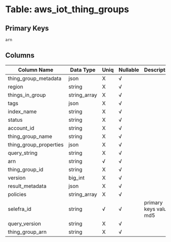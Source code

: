 # Table: aws_iot_thing_groups

## Primary Keys 

```
arn
```


## Columns 

|  Column Name   |  Data Type  | Uniq | Nullable | Description | 
|  ----  | ----  | ----  | ----  | ---- | 
| thing_group_metadata | json | X | √ |  | 
| region | string | X | √ |  | 
| things_in_group | string_array | X | √ |  | 
| tags | json | X | √ |  | 
| index_name | string | X | √ |  | 
| status | string | X | √ |  | 
| account_id | string | X | √ |  | 
| thing_group_name | string | X | √ |  | 
| thing_group_properties | json | X | √ |  | 
| query_string | string | X | √ |  | 
| arn | string | √ | √ |  | 
| thing_group_id | string | X | √ |  | 
| version | big_int | X | √ |  | 
| result_metadata | json | X | √ |  | 
| policies | string_array | X | √ |  | 
| selefra_id | string | √ | √ | primary keys value md5 | 
| query_version | string | X | √ |  | 
| thing_group_arn | string | X | √ |  | 


